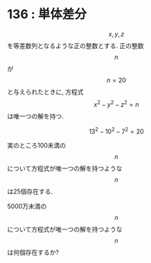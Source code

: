 # 136 : 単体差分

$$x, y, z$$を等差数列となるような正の整数とする. 正の整数$$n$$が$$n = 20$$と与えられたときに, 方程式$$x^2 - y^2 - z^2 = n$$は唯一つの解を持つ.

$$13^2 - 10^2 - 7^2 = 20$$

実のところ100未満の$$n$$について方程式が唯一つの解を持つような$$n$$は25個存在する.

5000万未満の$$n$$について方程式が唯一つの解を持つような$$n$$は何個存在するか?

